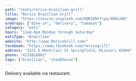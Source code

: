 ```yaml
---
path: "/eats/rerico-brazilian-grill"
title: "Rerico Brazilian Grill"
image: "https://source.unsplash.com/KQR3ENYfrpw/400x300"
orderops: ["dine-in", "delivery", "takeout"]
category: "eats"
hours: "11am-8pm Monday through Saturday"
eatsType: "Brazilian"
website: "http://www.RericoGrill.com/"
facebook: "https://www.facebook.com/rericogrill"
address: "3371 E Montclair St Springfield, Missouri 65804"
phone: "4178818882"
tags: ["brazilian", "steakhouse"]
---
```


Delivery available via restaurant.

